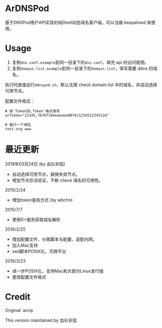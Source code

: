 # ArDNSPod
基于DNSPod用户API实现的纯Shell动态域名客户端，可以当做 keepalived 来使用。

# Usage

1. 复制`dns.conf.example`到同一目录下的`dns.conf`，填充 api 的访问密钥。
1. 复制`domain.list.example`到同一目录下的`domain.list`，填写需要 ddns 的域名。

执行时直接运行`ddnspod.sh`，默认无限 check domain.list 中的域名，并自动选择可用节点。

配置文件格式：
```
# 按`TokenID,Token`格式填写
arToken="12345,7676f344eaeaea9074c123451234512d"

# 每行一个域名
test.org www
```

# 最近更新

2018年03月24日 (by 血衫非弧)
- 自动选择可用节点，替换失效节点。
- 增加节点存活验证，不断 check 域名的可用性。

2015/2/24
- 增加token鉴权方式 (by wbchn)

2015/7/7
- 使用D+服务获取域名解析

2016/2/25
- 增加配置文件，分离脚本与配置，适配内网。
- 加入Mac支持
- sed脚本POSIX化，可跨平台

2016/3/23
- 进一步POSIX化，支持Mac和大部分Linux发行版
- 更改配置文件格式

# Credit

Original: anrip

This version maintained by 血衫非弧
